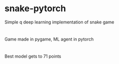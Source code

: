 # snake-pytorch
 Simple q deep learning implementation of snake game
#
 Game made in pygame, ML agent in pytorch
# 
Best model gets to 71 points

